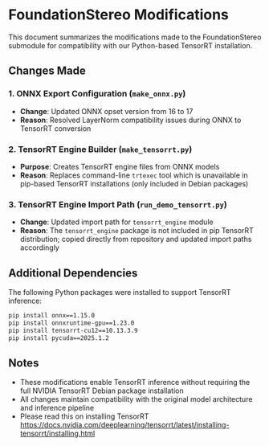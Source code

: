 # FoundationStereo Modifications

This document summarizes the modifications made to the FoundationStereo submodule for compatibility with our Python-based TensorRT installation.

## Changes Made

### 1. ONNX Export Configuration (`make_onnx.py`)
- **Change**: Updated ONNX opset version from 16 to 17
- **Reason**: Resolved LayerNorm compatibility issues during ONNX to TensorRT conversion

### 2. TensorRT Engine Builder (`make_tensorrt.py`)
- **Purpose**: Creates TensorRT engine files from ONNX models
- **Reason**: Replaces command-line `trtexec` tool which is unavailable in pip-based TensorRT installations (only included in Debian packages)

### 3. TensorRT Engine Import Path (`run_demo_tensorrt.py`)
- **Change**: Updated import path for `tensorrt_engine` module
- **Reason**: The `tensorrt_engine` package is not included in pip TensorRT distribution; copied directly from repository and updated import paths accordingly

## Additional Dependencies

The following Python packages were installed to support TensorRT inference:

```bash
pip install onnx==1.15.0
pip install onnxruntime-gpu==1.23.0
pip install tensorrt-cu12==10.13.3.9
pip install pycuda==2025.1.2
```

## Notes

- These modifications enable TensorRT inference without requiring the full NVIDIA TensorRT Debian package installation
- All changes maintain compatibility with the original model architecture and inference pipeline
- Please read this on installing TensorRT https://docs.nvidia.com/deeplearning/tensorrt/latest/installing-tensorrt/installing.html
